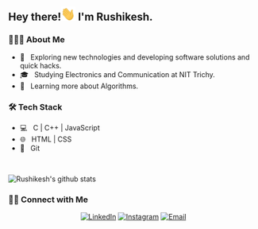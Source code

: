 <h2> Hey there!<img src="https://github.com/yash56244/yash56244/blob/master/Hi.gif" width="29px"> I'm Rushikesh.</h2>

<h3> 👨🏻‍💻 About Me </h3>

- 🤔 &nbsp; Exploring new technologies and developing software solutions and quick hacks.
- 🎓 &nbsp; Studying Electronics and Communication at NIT Trichy.
- 🌱 &nbsp; Learning more about Algorithms.
<!--- ✍️ &nbsp; Pursuing-->
<!-- 💼 &nbsp; Working as a.-->
<h3>🛠 Tech Stack</h3>

- 💻 &nbsp; C | C++ | JavaScript
- 🌐 &nbsp; HTML | CSS 
- 🔧 &nbsp; Git 

<br/>

![Rushikesh's github stats](https://github-readme-stats.vercel.app/api?username=Rushi1729&show_icons=true&hide_border=true)

<h3> 🤝🏻 Connect with Me </h3>

<p align="center">
<a href="https://www.linkedin.com/in/rushikesh-kaname-babb031a1/"><img alt="LinkedIn" src="https://img.shields.io/badge/LinkedIn-Rushikesh%20Kaname-blue?style=flat-square&logo=linkedin"></a>
<a href="https://www.instagram.com/__r_s____s/"><img alt="Instagram" src="https://img.shields.io/badge/Instagram-__r_s___s-blue?style=flat-square&logo=instagram"></a>
<a href="mailto:rkaname88888@gmail.com"><img alt="Email" src="https://img.shields.io/badge/Email-rkaname88888@gmail.com-blue?style=flat-square&logo=gmail"></a>
</p>
